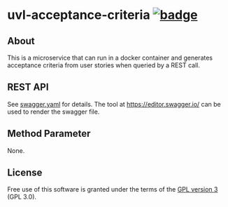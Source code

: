 # uvl-acceptance-criteria  [![badge](https://img.shields.io/badge/License-GPL%203.0-blue.svg)](https://www.gnu.org/licenses/gpl-3.0.de.html)

## About

This is a microservice that can run in a docker container and generates acceptance criteria from user stories when queried by a REST call.

## REST API

See [swagger.yaml](../master/swagger.yaml) for details. The tool at https://editor.swagger.io/ can be used to render the swagger file.

## Method Parameter

None.

## License
Free use of this software is granted under the terms of the [GPL version 3](https://www.gnu.org/licenses/gpl-3.0.de.html) (GPL 3.0).